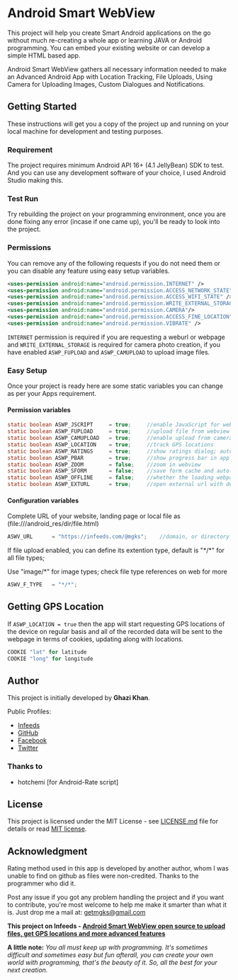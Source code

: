 # Android Smart WebView
This project will help you create Smart Android applications on the go without much re-creating a whole app or learning JAVA or Android programming. You can embed your existing website or can develop a simple HTML based app.

Android Smart WebView gathers all necessary information needed to make an Advanced Android App with Location Tracking, File Uploads, Using Camera for Uploading Images, Custom Dialogues and Notifications.

## Getting Started
These instructions will get you a copy of the project up and running on your local machine for development and testing purposes.

### Requirement
The project requires minimum Android API 16+ (4.1 JellyBean) SDK to test. And you can use any development software of your choice, I used Android Studio making this.

### Test Run
Try rebuilding the project on your programming environment, once you are done fixing any error (incase if one came up), you'll be ready to look into the project.

### Permissions
You can remove any of the following requests if you do not need them or you can disable any feature using easy setup variables.
```xml
<uses-permission android:name="android.permission.INTERNET" />
<uses-permission android:name="android.permission.ACCESS_NETWORK_STATE" />
<uses-permission android:name="android.permission.ACCESS_WIFI_STATE" />
<uses-permission android:name="android.permission.WRITE_EXTERNAL_STORAGE"/>
<uses-permission android:name="android.permission.CAMERA"/>
<uses-permission android:name="android.permission.ACCESS_FINE_LOCATION" />
<uses-permission android:name="android.permission.VIBRATE" />
```
`INTERNET` permission is required if you are requesting a weburl or webpage and `WRITE_EXTERNAL_STORAGE` is required for camera photo creation, if you have enabled `ASWP_FUPLOAD` and `ASWP_CAMUPLOAD` to upload image files.

### Easy Setup
Once your project is ready here are some static variables you can change as per your Apps requirement.

#### Permission variables

```java
static boolean ASWP_JSCRIPT     = true;     //enable JavaScript for webview
static boolean ASWP_FUPLOAD     = true;     //upload file from webview
static boolean ASWP_CAMUPLOAD   = true;     //enable upload from camera for photos
static boolean ASWP_LOCATION    = true;     //track GPS locations
static boolean ASWP_RATINGS     = true;     //show ratings dialog; auto configured, edit method get_rating() for customizations
static boolean ASWP_PBAR        = true;     //show progress bar in app
static boolean ASWP_ZOOM        = false;    //zoom in webview
static boolean ASWP_SFORM       = false;    //save form cache and auto-fill information
static boolean ASWP_OFFLINE		= false;	//whether the loading webpages are offline or online
static boolean ASWP_EXTURL		= true;		//open external url with default browser instead of app webview
```

#### Configuration variables
Complete URL of your website, landing page or local file as (file:///android_res/dir/file.html)
```java
ASWV_URL      = "https://infeeds.com/@mgks";	//domain, or directory or locating to any root file
```
If file upload enabled, you can define its extention type, default is "\*/\*" for all file types;

Use "image/*" for image types; check file type references on web for more
```java
ASWV_F_TYPE   = "*/*";
```

## Getting GPS Location
If `ASWP_LOCATION = true` then the app will start requesting GPS locations of the device on regular basis and all of the recorded data will be sent to the webpage in terms of cookies, updating along with locations.
```java
COOKIE "lat" for latitude
COOKIE "long" for longitude
```

## Author
This project is initially developed by **Ghazi Khan**.

Public Profiles:
* [Infeeds](https://infeeds.com/@mgks)
* [GitHub](https://github.com/mgks)
* [Facebook](https://www.facebook.com/imgks)
* [Twitter](https://twitter.com/getmgks)

### Thanks to
* hotchemi [for Android-Rate script]


## License
This project is licensed under the MIT License - see [LICENSE.md](LICENSE.md) file for details or read [MIT license](https://opensource.org/licenses/MIT).


## Acknowledgment
Rating method used in this app is developed by another author, whom I was unable to find on github as files were non-credited. Thanks to the programmer who did it.

Post any issue if you got any problem handling the project and if you want to contribute, you're most welcome to help me make it smarter than what it is. Just drop me a mail at: [getmgks@gmail.com](mailto:getmgks@gmail.com)

**This project on Infeeds - [Android Smart WebView open source to upload files, get GPS locations and more advanced features](https://infeeds.com/d/CODEmgks/25019/android-smart-webview-open-source-upload)**

**A little note:** *You all must keep up with programming. It's sometimes difficult and sometimes easy but fun afterall, you can create your own world with programming, that's the beauty of it. So, all the best for your next creation.*
